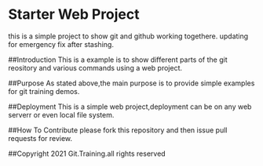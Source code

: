 # Starter Web Project
this is a simple project to show git and github working togethere.
updating for emergency fix after stashing.

##Introduction
This is a example is to show different parts of the git reository and various commands using a web project.

##Purpose
As stated above,the main purpose is to provide simple examples for git training demos.

##Deployment
This is a simple web project,deployment can be on any web serverr or even local file system.

##How To Contribute
please fork this repository and then issue pull requests for review.

##Copyright
2021 Git.Training.all rights reserved

